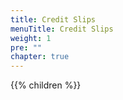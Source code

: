 ```yaml
---
title: Credit Slips
menuTitle: Credit Slips
weight: 1
pre: ""
chapter: true
---
```


{{% children %}}
